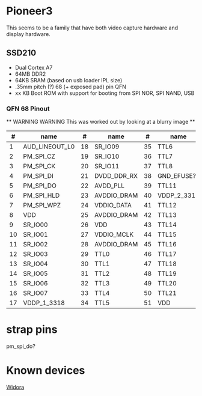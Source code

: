 # Pioneer3

This seems to be a family that have both video capture hardware and display hardware.

## SSD210

- Dual Cortex A7
- 64MB DDR2
- 64KB SRAM (based on usb loader IPL size)
- .35mm pitch (?) 68 (+ exposed pad) pin QFN
- xx KB Boot ROM with support for booting from SPI NOR, SPI NAND, USB 

### QFN 68 Pinout

** WARNING WARNING This was worked out by looking at a blurry image **

| #  | name           | #  | name        | #  | name       | #  | name        |
|----|----------------|----|-------------|----|------------|----|-------------|
| 1  | AUD_LINEOUT_L0 | 18 | SR_IO09     | 35 | TTL6       | 52 | VDD         |
| 2  | PM_SPI_CZ      | 19 | SR_IO10     | 36 | TTL7       | 53 | USB2_DP     |
| 3  | PM_SPI_CK      | 20 | SR_IO11     | 37 | TTL8       | 54 | USB2_DM     |
| 4  | PM_SPI_DI      | 21 | DVDD_DDR_RX | 38 | GND_EFUSE? | 55 | AVDD3P3_USB |
| 5  | PM_SPI_DO      | 22 | AVDD_PLL    | 39 | TTL11      | 56 | VDD         |
| 6  | PM_SPI_HLD     | 23 | AVDDIO_DRAM | 40 | VDDP_2_3318| 57 | RESET       |
| 7  | PM_SPI_WPZ     | 24 | VDDIO_DATA  | 41 | TTL12      | 58 | PM_UART_TX  |
| 8  | VDD            | 25 | AVDDIO_DRAM | 42 | TTL13      | 59 | PM_UART_RX  |
| 9  | SR_IO00        | 26 | VDD         | 43 | TTL14      | 60 | SAR_GPIO2   |
| 10 | SR_IO01        | 27 | VDDIO_MCLK  | 44 | TTL15      | 61 | SAR_GPIO1   |
| 11 | SR_IO02        | 28 | AVDDIO_DRAM | 45 | TTL16      | 62 | SAR_GPIO0   |
| 12 | SR_IO03        | 29 | TTL0        | 46 | TTL17      | 63 | AVDD_XTAL   |
| 13 | SR_IO04        | 30 | TTL1        | 47 | TTL18      | 64 | XTAL_IN     |
| 14 | SR_IO05        | 31 | TTL2        | 48 | TTL19      | 65 | XTAL_OUT    |
| 15 | SR_IO06        | 32 | TTL3        | 49 | TTL20      | 66 | AVDD_AUD    |
| 16 | SR_IO07        | 33 | TTL4        | 50 | TTL21      | 67 | AUD_VAG     |
| 17 | VDDP_1_3318    | 34 | TTL5        | 51 | VDD        | 68 | AUD_VRM_DAC |

# strap pins 

pm_spi_do?

# Known devices

[Widora](https://sns.widora.io/topic/767/ssd210-demo%E6%9D%BF-%E4%B8%8B%E4%B8%80%E6%AD%A5%E5%87%86%E5%A4%87%E7%82%B9%E5%B1%8F)

